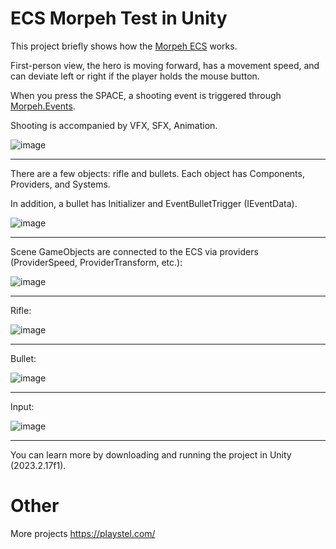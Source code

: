 # ECS Morpeh Test in Unity

This project briefly shows how the [Morpeh ECS](https://github.com/scellecs/morpeh) works. 

First-person view, the hero is moving forward, has a movement speed, and can deviate left or right if the player holds the mouse button. 

When you press the SPACE, a shooting event is triggered through [Morpeh.Events](https://github.com/codewriter-packages/Morpeh.Events). 

Shooting is accompanied by VFX, SFX, Animation.

![image](https://github.com/user-attachments/assets/63d54b8c-5e8a-493a-bb89-7f090e303f74)

---

There are a few objects: rifle and bullets. Each object has Components, Providers, and Systems.

In addition, a bullet has Initializer and EventBulletTrigger (IEventData).

![image](https://github.com/user-attachments/assets/46f2ee7a-8609-4010-861f-63862be41de2)

---

Scene GameObjects are connected to the ECS via providers (ProviderSpeed, ProviderTransform, etc.):

![image](https://github.com/user-attachments/assets/1fb09116-c83a-42ab-ad5c-dee98d692405)

---

Rifle:

![image](https://github.com/user-attachments/assets/8f701b7c-877f-4958-b223-d25b91c44dc9)

---

Bullet:

![image](https://github.com/user-attachments/assets/74a97b17-c16c-4224-91df-611ec567a4af)

---

Input:

![image](https://github.com/user-attachments/assets/4d7565dd-6c48-4abe-a914-0df27e12f7a0)

---

You can learn more by downloading and running the project in Unity (2023.2.17f1). 

# Other

More projects https://playstel.com/





